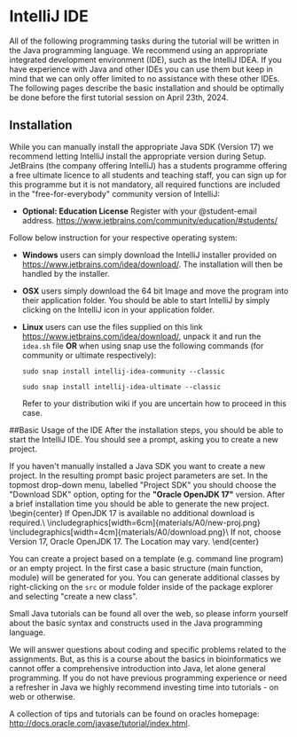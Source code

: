# IntelliJ IDE
All of the following programming tasks during the tutorial will be written in the Java programming language. We recommend using an appropriate integrated development environment (IDE), such as the IntelliJ IDEA. If you have experience with Java and other IDEs you can use them but keep in mind that we can only offer limited to no assistance with these other IDEs. The following pages describe the basic installation and should be optimally be done before the first tutorial session on April 23th, 2024.

## Installation
While you can manually install the appropriate Java SDK (Version 17) we recommend letting IntelliJ install the appropriate version during Setup.
JetBrains (the company offering IntelliJ) has a students programme offering a free ultimate licence to all students and teaching staff, you can sign up for this programme but it is not mandatory, all required functions are included in the "free-for-everybody" community version of IntelliJ:

- **Optional: Education License** Register with your @student-email address. https://www.jetbrains.com/community/education/#students/

Follow below instruction for your respective operating system:
- **Windows** users can simply download the IntelliJ installer provided on https://www.jetbrains.com/idea/download/. The installation will then be handled by the installer.
- **OSX** users simply download the 64 bit Image and move the program into their application folder. You should be able to start IntelliJ by simply clicking on the IntelliJ icon in your application folder.
- **Linux** users can use the files supplied on this link https://www.jetbrains.com/idea/download/, unpack it and run the `idea.sh` file **OR** when using snap use the following commands (for community or ultimate respectively):

  `sudo snap install intellij-idea-community --classic`

  `sudo snap install intellij-idea-ultimate --classic`

  Refer to your distribution wiki if you are uncertain how to proceed in this case.


##Basic Usage of the IDE
After the installation steps, you should be able to start the IntelliJ IDE. You should see a prompt, asking you to create a new project.

If you haven't manually installed a Java SDK you want to create a new project. In the resulting prompt basic project parameters are set. In the topmost drop-down menu, labelled "Project SDK" you should choose the "Download SDK" option, opting for the **"Oracle OpenJDK 17"** version. After a brief installation time you should be able to generate the new project.
\begin{center}
If OpenJDK 17 is available no additional download is required.\\
   \includegraphics[width=6cm]{materials/A0/new-proj.png}
   \includegraphics[width=4cm]{materials/A0/download.png}\\
   If not, choose Version 17, Oracle OpenJDK 17. The Location may vary. 
\end{center}

You can create a project based on a template (e.g. command line program) or an empty project.
In the first case a basic structure (main function, module) will be generated for you.
You can generate additional classes by right-clicking on the `src` or module folder inside of the package explorer and selecting "create a new class". 

Small Java tutorials can be found all over the web, so please inform yourself about
the basic syntax and constructs used in the Java programming language. 

We will answer questions about coding and specific problems related to the assignments. But, as this is a course about the basics in bioinformatics we cannot offer a comprehensive introduction into Java, let alone general programming.
If you do not have previous programming experience or need a refresher in Java we highly recommend investing time into tutorials - on web or otherwise.

A collection of tips and tutorials can be found on oracles homepage: http://docs.oracle.com/javase/tutorial/index.html.
